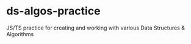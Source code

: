 # ds-algos-practice
JS/TS practice for creating and working with various Data Structures &amp; Algorithms 
